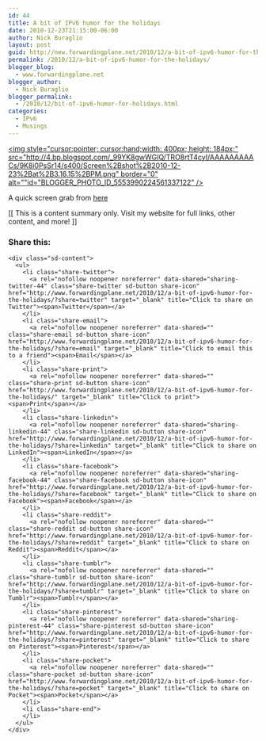```yaml
---
id: 44
title: A bit of IPv6 humor for the holidays
date: 2010-12-23T21:15:00-06:00
author: Nick Buraglio
layout: post
guid: http://new.forwardingplane.net/2010/12/a-bit-of-ipv6-humor-for-the-holidays/
permalink: /2010/12/a-bit-of-ipv6-humor-for-the-holidays/
blogger_blog:
  - www.forwardingplane.net
blogger_author:
  - Nick Buraglio
blogger_permalink:
  - /2010/12/bit-of-ipv6-humor-for-holidays.html
categories:
  - IPv6
  - Musings
---
```

[<img style="cursor:pointer; cursor:hand;width: 400px; height: 184px;" src="http://4.bp.blogspot.com/_99YK8gwWGlQ/TRO8rtT4cyI/AAAAAAAAACs/9K8i0PsSr14/s400/Screen%2Bshot%2B2010-12-23%2Bat%2B3.16.15%2BPM.png" border="0" alt=""id="BLOGGER_PHOTO_ID_5553990224561337122" />](http://4.bp.blogspot.com/_99YK8gwWGlQ/TRO8rtT4cyI/AAAAAAAAACs/9K8i0PsSr14/s1600/Screen%2Bshot%2B2010-12-23%2Bat%2B3.16.15%2BPM.png)

A quick screen grab from [here](http://fun.drno.de/txt/ipv6partitions.txt)

<div>
  [[ This is a content summary only. Visit my website for full links, other content, and more! ]]
</div>

<div class="sharedaddy sd-sharing-enabled">
  <div class="robots-nocontent sd-block sd-social sd-social-icon-text sd-sharing">
    <h3 class="sd-title">
      Share this:
    </h3>
    
    <div class="sd-content">
      <ul>
        <li class="share-twitter">
          <a rel="nofollow noopener noreferrer" data-shared="sharing-twitter-44" class="share-twitter sd-button share-icon" href="http://www.forwardingplane.net/2010/12/a-bit-of-ipv6-humor-for-the-holidays/?share=twitter" target="_blank" title="Click to share on Twitter"><span>Twitter</span></a>
        </li>
        <li class="share-email">
          <a rel="nofollow noopener noreferrer" data-shared="" class="share-email sd-button share-icon" href="http://www.forwardingplane.net/2010/12/a-bit-of-ipv6-humor-for-the-holidays/?share=email" target="_blank" title="Click to email this to a friend"><span>Email</span></a>
        </li>
        <li class="share-print">
          <a rel="nofollow noopener noreferrer" data-shared="" class="share-print sd-button share-icon" href="http://www.forwardingplane.net/2010/12/a-bit-of-ipv6-humor-for-the-holidays/" target="_blank" title="Click to print"><span>Print</span></a>
        </li>
        <li class="share-linkedin">
          <a rel="nofollow noopener noreferrer" data-shared="sharing-linkedin-44" class="share-linkedin sd-button share-icon" href="http://www.forwardingplane.net/2010/12/a-bit-of-ipv6-humor-for-the-holidays/?share=linkedin" target="_blank" title="Click to share on LinkedIn"><span>LinkedIn</span></a>
        </li>
        <li class="share-facebook">
          <a rel="nofollow noopener noreferrer" data-shared="sharing-facebook-44" class="share-facebook sd-button share-icon" href="http://www.forwardingplane.net/2010/12/a-bit-of-ipv6-humor-for-the-holidays/?share=facebook" target="_blank" title="Click to share on Facebook"><span>Facebook</span></a>
        </li>
        <li class="share-reddit">
          <a rel="nofollow noopener noreferrer" data-shared="" class="share-reddit sd-button share-icon" href="http://www.forwardingplane.net/2010/12/a-bit-of-ipv6-humor-for-the-holidays/?share=reddit" target="_blank" title="Click to share on Reddit"><span>Reddit</span></a>
        </li>
        <li class="share-tumblr">
          <a rel="nofollow noopener noreferrer" data-shared="" class="share-tumblr sd-button share-icon" href="http://www.forwardingplane.net/2010/12/a-bit-of-ipv6-humor-for-the-holidays/?share=tumblr" target="_blank" title="Click to share on Tumblr"><span>Tumblr</span></a>
        </li>
        <li class="share-pinterest">
          <a rel="nofollow noopener noreferrer" data-shared="sharing-pinterest-44" class="share-pinterest sd-button share-icon" href="http://www.forwardingplane.net/2010/12/a-bit-of-ipv6-humor-for-the-holidays/?share=pinterest" target="_blank" title="Click to share on Pinterest"><span>Pinterest</span></a>
        </li>
        <li class="share-pocket">
          <a rel="nofollow noopener noreferrer" data-shared="" class="share-pocket sd-button share-icon" href="http://www.forwardingplane.net/2010/12/a-bit-of-ipv6-humor-for-the-holidays/?share=pocket" target="_blank" title="Click to share on Pocket"><span>Pocket</span></a>
        </li>
        <li class="share-end">
        </li>
      </ul>
    </div>
  </div>
</div>